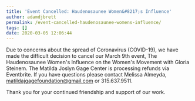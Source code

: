 ```yaml
---
title: 'Event Cancelled: Haudenosaunee Women&#8217;s Influence'
author: adamdjbrett
permalink: /event-cancelled-haudenosaunee-womens-influence/
tags: []
date: 2020-03-05 12:06:44
---
```

Due to concerns about the spread of Coronavirus (COVID-19), we have made the difficult decision to cancel our March 9th event, The Haudenosaunee Women's Influence on the Women's Movement with Gloria Steinem.
The Matilda Joslyn Gage Center is processing refunds via Eventbrite.
If you have questions please contact Melissa Almeyda, matildajgagefoundation@gmail.com or 315.637.9511.

Thank you for your continued friendship and support of our work.

